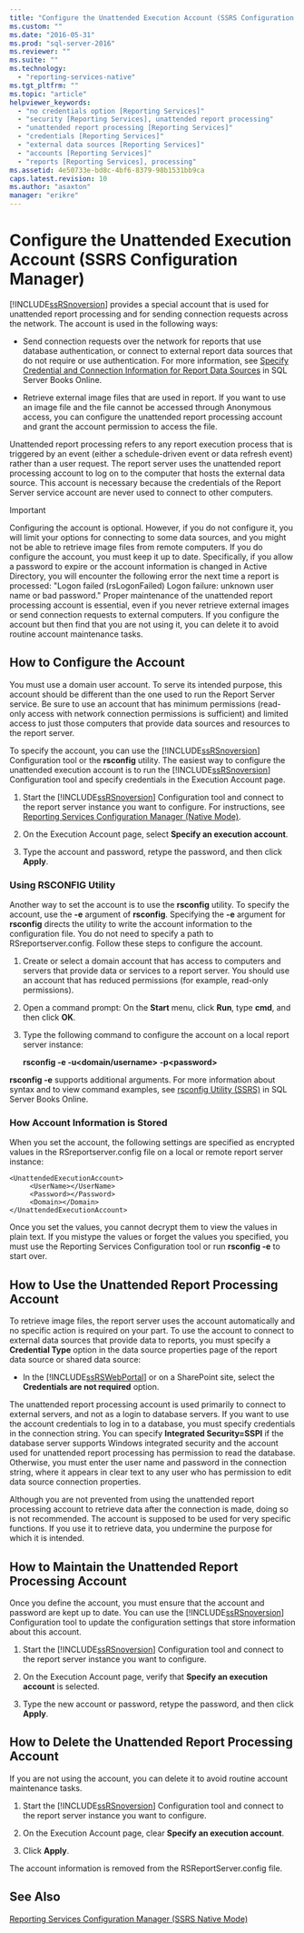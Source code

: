 ```yaml
---
title: "Configure the Unattended Execution Account (SSRS Configuration Manager) | Microsoft Docs"
ms.custom: ""
ms.date: "2016-05-31"
ms.prod: "sql-server-2016"
ms.reviewer: ""
ms.suite: ""
ms.technology: 
  - "reporting-services-native"
ms.tgt_pltfrm: ""
ms.topic: "article"
helpviewer_keywords: 
  - "no credentials option [Reporting Services]"
  - "security [Reporting Services], unattended report processing"
  - "unattended report processing [Reporting Services]"
  - "credentials [Reporting Services]"
  - "external data sources [Reporting Services]"
  - "accounts [Reporting Services]"
  - "reports [Reporting Services], processing"
ms.assetid: 4e50733e-bd8c-4bf6-8379-98b1531bb9ca
caps.latest.revision: 10
ms.author: "asaxton"
manager: "erikre"
---
```

# Configure the Unattended Execution Account (SSRS Configuration Manager)
  [!INCLUDE[ssRSnoversion](../../../advanced-analytics/r-services/includes/ssrsnoversion-md.md)] provides a special account that is used for unattended report processing and for sending connection requests across the network. The account is used in the following ways:  
  
-   Send connection requests over the network for reports that use database authentication, or connect to external report data sources that do not require or use authentication. For more information, see [Specify Credential and Connection Information for Report Data Sources](../../../reporting-services/report-data/specify-credential-and-connection-information-for-report-data-sources.md) in SQL Server Books Online.  
  
-   Retrieve external image files that are used in report. If you want to use an image file and the file cannot be accessed through Anonymous access, you can configure the unattended report processing account and grant the account permission to access the file.  
  
 Unattended report processing refers to any report execution process that is triggered by an event (either a schedule-driven event or data refresh event) rather than a user request. The report server uses the unattended report processing account to log on to the computer that hosts the external data source. This account is necessary because the credentials of the Report Server service account are never used to connect to other computers.  
  
> [!IMPORTANT]  
>  Configuring the account is optional. However, if you do not configure it, you will limit your options for connecting to some data sources, and you might not be able to retrieve image files from remote computers. If you do configure the account, you must keep it up to date. Specifically, if you allow a password to expire or the account information is changed in Active Directory, you will encounter the following error the next time a report is processed: "Logon failed (rsLogonFailed) Logon failure: unknown user name or bad password." Proper maintenance of the unattended report processing account is essential, even if you never retrieve external images or send connection requests to external computers. If you configure the account but then find that you are not using it, you can delete it to avoid routine account maintenance tasks.  
  
## How to Configure the Account  
 You must use a domain user account. To serve its intended purpose, this account should be different than the one used to run the Report Server service. Be sure to use an account that has minimum permissions (read-only access with network connection permissions is sufficient) and limited access to just those computers that provide data sources and resources to the report server.  
  
 To specify the account, you can use the [!INCLUDE[ssRSnoversion](../../../advanced-analytics/r-services/includes/ssrsnoversion-md.md)] Configuration tool or the **rsconfig** utility. The easiest way to configure the unattended execution account is to run the [!INCLUDE[ssRSnoversion](../../../advanced-analytics/r-services/includes/ssrsnoversion-md.md)] Configuration tool and specify credentials in the Execution Account page.  
  
1.  Start the [!INCLUDE[ssRSnoversion](../../../advanced-analytics/r-services/includes/ssrsnoversion-md.md)] Configuration tool and connect to the report server instance you want to configure. For instructions, see [Reporting Services Configuration Manager &#40;Native Mode&#41;](../../../reporting-services/install/windows/reporting-services-configuration-manager-native-mode.md).  
  
2.  On the Execution Account page, select **Specify an execution account**.  
  
3.  Type the account and password, retype the password, and then click **Apply**.  
  
### Using RSCONFIG Utility  
 Another way to set the account is to use the **rsconfig** utility. To specify the account, use the **-e** argument of **rsconfig**. Specifying the **-e** argument for **rsconfig** directs the utility to write the account information to the configuration file. You do not need to specify a path to RSreportserver.config. Follow these steps to configure the account.  
  
1.  Create or select a domain account that has access to computers and servers that provide data or services to a report server. You should use an account that has reduced permissions (for example, read-only permissions).  
  
2.  Open a command prompt: On the **Start** menu, click **Run**, type **cmd**, and then click **OK**.  
  
3.  Type the following command to configure the account on a local report server instance:  
  
     **rsconfig -e -u\<domain/username> -p\<password>**  
  
 **rsconfig -e** supports additional arguments. For more information about syntax and to view command examples, see [rsconfig Utility &#40;SSRS&#41;](../../../reporting-services/tools/rsconfig-utility-ssrs.md) in SQL Server Books Online.  
  
### How Account Information is Stored  
 When you set the account, the following settings are specified as encrypted values in the RSreportserver.config file on a local or remote report server instance:  
  
```  
<UnattendedExecutionAccount>  
     <UserName></UserName>  
     <Password></Password>  
     <Domain></Domain>  
</UnattendedExecutionAccount>  
```  
  
 Once you set the values, you cannot decrypt them to view the values in plain text. If you mistype the values or forget the values you specified, you must use the Reporting Services Configuration tool or run **rsconfig -e** to start over.  
  
## How to Use the Unattended Report Processing Account  
 To retrieve image files, the report server uses the account automatically and no specific action is required on your part. To use the account to connect to external data sources that provide data to reports, you must specify a **Credential Type** option in the data source properties page of the report data source or shared data source:  
  
-   In the [!INCLUDE[ssRSWebPortal](../../../reporting-services/includes/ssrswebportal.md)] or on a SharePoint site, select the **Credentials are not required** option.  
  
 The unattended report processing account is used primarily to connect to external servers, and not as a login to database servers. If you want to use the account credentials to log in to a database, you must specify credentials in the connection string. You can specify **Integrated Security=SSPI** if the database server supports Windows integrated security and the account used for unattended report processing has permission to read the database. Otherwise, you must enter the user name and password in the connection string, where it appears in clear text to any user who has permission to edit data source connection properties.  
  
 Although you are not prevented from using the unattended report processing account to retrieve data after the connection is made, doing so is not recommended. The account is supposed to be used for very specific functions. If you use it to retrieve data, you undermine the purpose for which it is intended.  
  
## How to Maintain the Unattended Report Processing Account  
 Once you define the account, you must ensure that the account and password are kept up to date. You can use the [!INCLUDE[ssRSnoversion](../../../advanced-analytics/r-services/includes/ssrsnoversion-md.md)] Configuration tool to update the configuration settings that store information about this account.  
  
1.  Start the [!INCLUDE[ssRSnoversion](../../../advanced-analytics/r-services/includes/ssrsnoversion-md.md)] Configuration tool and connect to the report server instance you want to configure.  
  
2.  On the Execution Account page, verify that **Specify an execution account** is selected.  
  
3.  Type the new account or password, retype the password, and then click **Apply**.  
  
## How to Delete the Unattended Report Processing Account  
 If you are not using the account, you can delete it to avoid routine account maintenance tasks.  
  
1.  Start the [!INCLUDE[ssRSnoversion](../../../advanced-analytics/r-services/includes/ssrsnoversion-md.md)] Configuration tool and connect to the report server instance you want to configure.  
  
2.  On the Execution Account page, clear **Specify an execution account**.  
  
3.  Click **Apply**.  
  
 The account information is removed from the RSReportServer.config file.  
  
## See Also  
 [Reporting Services Configuration Manager (SSRS Native Mode)](http://msdn.microsoft.com/en-us/379eab68-7f13-4997-8d64-38810240756e)  
  
  